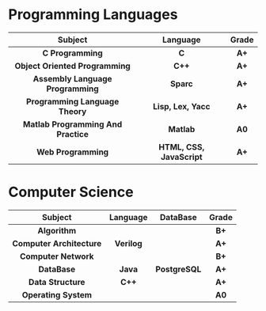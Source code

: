# Programming Languages

| Subject                         | Language                 | Grade |
|:-------------------------------:|:------------------------:|:-----:|
| **C Programming**               | **C**                    | **A+**|
| **Object Oriented Programming** | **C++**                  | **A+**|
| **Assembly Language Programming** | **Sparc**              | **A+**|
| **Programming Language Theory** | **Lisp, Lex, Yacc**      | **A+**|
| **Matlab Programming And Practice** | **Matlab**             | **A0**|
| **Web Programming**             | **HTML, CSS, JavaScript**| **A+**|

# Computer Science
| Subject                         | Language                 | DataBase| Grade |
|:-------------------------------:|:------------------------:|:-----:|:-----:|
| **Algorithm**               |                     || **B+**|
| **Computer Architecture** | **Verilog**                  || **A+**|
| **Computer Network** |               || **B+**|
| **DataBase** | **Java**      |**PostgreSQL**| **A+**|
| **Data Structure** | **C++**             || **A+**|
| **Operating System**             | | | **A0**|
